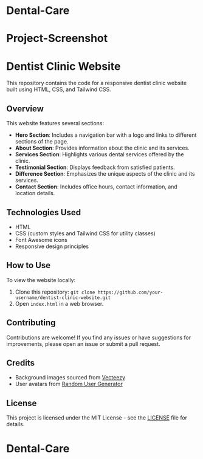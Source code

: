 # Dental-Care

# Project-Screenshot



# Dentist Clinic Website
This repository contains the code for a responsive dentist clinic website built using HTML, CSS, and Tailwind CSS.

## Overview

This website features several sections:

- **Hero Section**: Includes a navigation bar with a logo and links to different sections of the page.
- **About Section**: Provides information about the clinic and its services.
- **Services Section**: Highlights various dental services offered by the clinic.
- **Testimonial Section**: Displays feedback from satisfied patients.
- **Difference Section**: Emphasizes the unique aspects of the clinic and its services.
- **Contact Section**: Includes office hours, contact information, and location details.

## Technologies Used

- HTML
- CSS (custom styles and Tailwind CSS for utility classes)
- Font Awesome icons
- Responsive design principles

## How to Use

To view the website locally:

1. Clone this repository: `git clone https://github.com/your-username/dentist-clinic-website.git`
2. Open `index.html` in a web browser.

## Contributing

Contributions are welcome! If you find any issues or have suggestions for improvements, please open an issue or submit a pull request.

## Credits

- Background images sourced from [Vecteezy](https://www.vecteezy.com/)
- User avatars from [Random User Generator](https://randomuser.me/)

## License

This project is licensed under the MIT License - see the [LICENSE](LICENSE) file for details.
# Dental-Care
